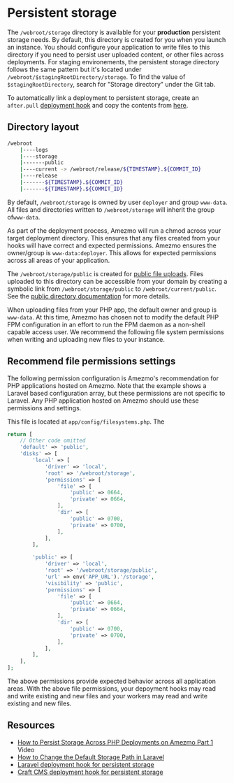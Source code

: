 # Persistent storage

The `/webroot/storage` directory is available for your **production** persistent storage needs. By default,
this directory is created for you when you launch an instance. You should configure your application to
write files to this directory if you need to persist user uploaded content, or other files across deployments. For staging environements, the persistent storage directory follows the same pattern but it's located under `/webroot/$stagingRootDirectory/storage`. To find the value of `$stagingRootDirectory`, search for "Storage directory" under the Git tab.

To automatically link a deployment to persistent storage, create an `after.pull` [deployment hook](/docs/deployments/hooks) and copy the contents from [here](https://raw.githubusercontent.com/amezmo/craftcms-demo/master/.amezmo/before.deploy).

## Directory layout
```bash
/webroot
    |----logs
    |----storage
    |-------public
    |----current -> /webroot/release/${TIMESTAMP}.${COMMIT_ID}
    |----release
    |-------${TIMESTAMP}.${COMMIT_ID}
    |-------${TIMESTAMP}.${COMMIT_ID}
```

By default, `/webroot/storage` is owned by user `deployer` and group `www-data`.
All files and directories written to `/webroot/storage` will inherit the group of`www-data`.

As part of the deployment process, Amezmo will run a chmod across your target deployment directory. This ensures that
any files created from your hooks will have correct and expected permissions. Amezmo ensures the owner/group is
`www-data:deployer`. This allows for expected permissions across all areas of your application.

The `/webroot/storage/public` is created for [public file uploads](/docs/configuration/public-directory). Files uploaded to
this directory can be accessible from your domain by creating a symbolic link
from  `/webroot/storage/public` to `/webroot/current/public`. See the [public directory documentation](/docs/configuration/public-directory) for more details.

When uploading files from your PHP app, the default owner and group is `www-data`. At this time,
Amezmo has chosen not to modify the default PHP FPM configuration in an effort to run
the FPM daemon as a non-shell capable access user. We recommend the following file system permissions when
writing and uploading new files to your instance.


## Recommend file permissions settings

The following permission configuration is Amezmo's recommendation for PHP applications hosted on Amezmo. Note that
the example shows a Laravel based configuration array, but these permissions are not specific to Laravel. Any PHP
application hosted on Amezmo should use these permissions and settings.


This file is located at `app/config/filesystems.php`. The

```php
return [
    // Other code omitted
    'default' => 'public',
    'disks' => [
        'local' => [
            'driver' => 'local',
            'root' => '/webroot/storage',
            'permissions' => [
                'file' => [
                    'public' => 0664,
                    'private' => 0664,
                ],
                'dir' => [
                    'public' => 0700,
                    'private' => 0700,
                ],
            ],
        ],

        'public' => [
            'driver' => 'local',
            'root' => '/webroot/storage/public',
            'url' => env('APP_URL').'/storage',
            'visibility' => 'public',
            'permissions' => [
                'file' => [
                    'public' => 0664,
                    'private' => 0664,
                ],
                'dir' => [
                    'public' => 0700,
                    'private' => 0700,
                ],
            ],
        ],
    ],
];
```

The above permissions provide expected behavior across all application areas. With the above file permissions,
your depoyment hooks may read and write existing and new files and your workers may read and write existing
and new files.

## Resources
- [How to Persist Storage Across PHP Deployments on Amezmo Part 1](https://www.youtube.com/watch?v=A-iBIfch6Bw)  <span class="badge bg-info">Video</span>
- [How to Change the Default Storage Path in Laravel](https://www.amezmo.com/blog/how-to-change-the-default-storage-path-in-laravel/)
- [Laravel deployment hook for persistent storage](https://github.com/amezmo/demo.amezmo.com/blob/master/.amezmo/before.deploy)
- [Craft CMS deployment hook for persistent storage](https://github.com/amezmo/craftcms-demo/blob/master/.amezmo/before.deploy)


